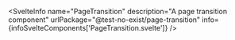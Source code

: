 <script lang="ts">
	import { SvelteInfo } from '../../lib/index';
	import infoSvelteComponents from './infoSvelteComponents.json';
</script>

<SvelteInfo
name="PageTransition"
description="A page transition component"
urlPackage="@test-no-exist/page-transition"
info={infoSvelteComponents['PageTransition.svelte']}
/>
